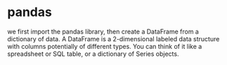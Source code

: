 # pandas
we first import the pandas library, then create a DataFrame from a dictionary of data. A DataFrame is a 2-dimensional labeled data structure with columns potentially of different types. You can think of it like a spreadsheet or SQL table, or a dictionary of Series objects.
